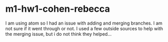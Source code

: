 # m1-hw1-cohen-rebecca

I am using atom so I had an issue with adding and merging branches. I am not sure if it went through or not.
I used a few outside sources to help with the merging issue, but i do not think they helped...
